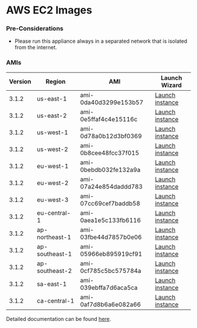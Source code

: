 AWS EC2 Images
==============

### Pre-Considerations

  * Please run this appliance always in a separated network that is isolated from the internet.

### AMIs

| Version   | Region         | AMI                   | Launch Wizard                                                                                                                      |
| --------- | --------       | -----                 | -------------                                                                                                                      |
| 3.1.2     | us-east-1      | ami-0da40d3299e153b57 | [Launch instance](https://console.aws.amazon.com/ec2/v2/home?region=us-east-1#LaunchInstanceWizard:ami=ami-0da40d3299e153b57)      |
| 3.1.2     | us-east-2      | ami-0e5ffaf4c4e15116c | [Launch instance](https://console.aws.amazon.com/ec2/v2/home?region=us-east-2#LaunchInstanceWizard:ami=ami-0e5ffaf4c4e15116c)      |
| 3.1.2     | us-west-1      | ami-0d78a0b12d3bf0369 | [Launch instance](https://console.aws.amazon.com/ec2/v2/home?region=us-west-1#LaunchInstanceWizard:ami=ami-0d78a0b12d3bf0369)      |
| 3.1.2     | us-west-2      | ami-0b8cee48fcc37f015 | [Launch instance](https://console.aws.amazon.com/ec2/v2/home?region=us-west-2#LaunchInstanceWizard:ami=ami-0b8cee48fcc37f015)      |
| 3.1.2     | eu-west-1      | ami-0bebdb032fe132a9a | [Launch instance](https://console.aws.amazon.com/ec2/v2/home?region=eu-west-1#LaunchInstanceWizard:ami=ami-0bebdb032fe132a9a)      |
| 3.1.2     | eu-west-2      | ami-07a24e854daddd783 | [Launch instance](https://console.aws.amazon.com/ec2/v2/home?region=eu-west-2#LaunchInstanceWizard:ami=ami-07a24e854daddd783)      |
| 3.1.2     | eu-west-3      | ami-07cc69cef7baddb58 | [Launch instance](https://console.aws.amazon.com/ec2/v2/home?region=eu-west-3#LaunchInstanceWizard:ami=ami-07cc69cef7baddb58)      |
| 3.1.2     | eu-central-1   | ami-0aea1e5c133fb6116 | [Launch instance](https://console.aws.amazon.com/ec2/v2/home?region=eu-central-1#LaunchInstanceWizard:ami=ami-0aea1e5c133fb6116)   |
| 3.1.2     | ap-northeast-1 | ami-03fbe44d7857b0e06 | [Launch instance](https://console.aws.amazon.com/ec2/v2/home?region=ap-northeast-1#LaunchInstanceWizard:ami=ami-03fbe44d7857b0e06) |
| 3.1.2     | ap-southeast-1 | ami-05966eb895919cf91 | [Launch instance](https://console.aws.amazon.com/ec2/v2/home?region=ap-southeast-1#LaunchInstanceWizard:ami=ami-05966eb895919cf91) |
| 3.1.2     | ap-southeast-2 | ami-0cf785c5bc575784a | [Launch instance](https://console.aws.amazon.com/ec2/v2/home?region=ap-southeast-2#LaunchInstanceWizard:ami=ami-0cf785c5bc575784a) |
| 3.1.2     | sa-east-1      | ami-039ebffa7d6aca5ca | [Launch instance](https://console.aws.amazon.com/ec2/v2/home?region=sa-east-1#LaunchInstanceWizard:ami=ami-039ebffa7d6aca5ca)      |
| 3.1.2     | ca-central-1   | ami-0af7d8b6a6e082a66 | [Launch instance](https://console.aws.amazon.com/ec2/v2/home?region=ca-central-1#LaunchInstanceWizard:ami=ami-0af7d8b6a6e082a66)   |

Detailed documentation can be found [here](http://docs.graylog.org/en/3.1/pages/installation/aws.html).

